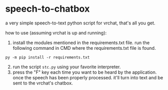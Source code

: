 # speech-to-chatbox
a very simple speech-to-text python script for vrchat, that's all you get.

how to use (assuming vrchat is up and running):

  1. install the modules mentioned in the requirements.txt file.
  run the following command in CMD where the requirements.txt file is found.
  ```
  py -m pip install -r requirements.txt
  ```
  2. run the script `stc.py` using your favorite interpreter.
  3. press the "F" key each time you want to be heard by the application. once the speech has been properly processed. it'll turn into text and be sent to the vrchat's chatbox.
